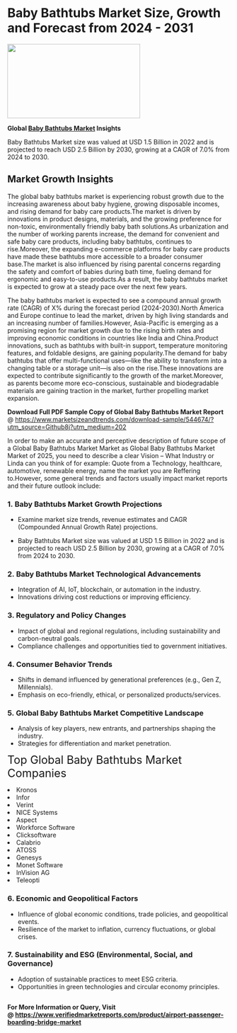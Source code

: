 <H1>Baby Bathtubs Market Size, Growth and Forecast from 2024 - 2031</H1><img class="aligncenter size-medium wp-image-584254" src="https://thirdeyenews.in/wp-content/uploads/2024/09/Global-Market-Research-300x168.jpeg" alt="" width="300" height="168" /><p><strong>Global&nbsp;<a href="https://www.marketsizeandtrends.com/download-sample/544674/?utm_source=Github8j?utm_medium=202">Baby Bathtubs Market</a> Insights</strong></p><p>Baby Bathtubs Market size was valued at USD 1.5 Billion in 2022 and is projected to reach USD 2.5 Billion by 2030, growing at a CAGR of 7.0% from 2024 to 2030.</p><p><h2>Market Growth Insights</h2> <p>The global baby bathtubs market is experiencing robust growth due to the increasing awareness about baby hygiene, growing disposable incomes, and rising demand for baby care products.The market is driven by innovations in product designs, materials, and the growing preference for non-toxic, environmentally friendly baby bath solutions.As urbanization and the number of working parents increase, the demand for convenient and safe baby care products, including baby bathtubs, continues to rise.Moreover, the expanding e-commerce platforms for baby care products have made these bathtubs more accessible to a broader consumer base.The market is also influenced by rising parental concerns regarding the safety and comfort of babies during bath time, fueling demand for ergonomic and easy-to-use products.As a result, the baby bathtubs market is expected to grow at a steady pace over the next few years.</p> <p>The baby bathtubs market is expected to see a compound annual growth rate (CAGR) of X% during the forecast period (2024-2030).North America and Europe continue to lead the market, driven by high living standards and an increasing number of families.However, Asia-Pacific is emerging as a promising region for market growth due to the rising birth rates and improving economic conditions in countries like India and China.Product innovations, such as bathtubs with built-in support, temperature monitoring features, and foldable designs, are gaining popularity.The demand for baby bathtubs that offer multi-functional uses—like the ability to transform into a changing table or a storage unit—is also on the rise.These innovations are expected to contribute significantly to the growth of the market.Moreover, as parents become more eco-conscious, sustainable and biodegradable materials are gaining traction in the market, further propelling market expansion.<p><span class=""><strong>Download Full PDF Sample Copy of Global Baby Bathtubs Market Report</strong> @ <a href="https://www.marketsizeandtrends.com/download-sample/544674/?utm_source=Github8j?utm_medium=202" target="_blank">https://www.marketsizeandtrends.com/download-sample/544674/?utm_source=Github8j?utm_medium=202</a></span></p><p>In order to make an accurate and perceptive description of future scope of a Global&nbsp;Baby Bathtubs Market Market as Global&nbsp;Baby Bathtubs Market Market of 2025, you need to describe a clear Vision &ndash; What Industry or Linda can you think of for example: Quote from a Technology, healthcare, automotive, renewable energy, name the market you are Reffering to.However, some general trends and factors usually impact market reports and their future outlook include:</p><h3>1.&nbsp;<strong>Baby Bathtubs Market Growth Projections</strong></h3><ul><li>Examine market size trends, revenue estimates and CAGR (Compounded Annual Growth Rate) projections.</li><li><p>Baby Bathtubs Market size was valued at USD 1.5 Billion in 2022 and is projected to reach USD 2.5 Billion by 2030, growing at a CAGR of 7.0% from 2024 to 2030.</p></li></ul><h3>2.&nbsp;<strong>Baby Bathtubs Market Technological Advancements</strong></h3><ul><li>Integration of AI, IoT, blockchain, or automation in the industry.</li><li>Innovations driving cost reductions or improving efficiency.</li></ul><h3>3.&nbsp;<strong>Regulatory and Policy Changes</strong></h3><ul><li>Impact of global and regional regulations, including sustainability and carbon-neutral goals.</li><li>Compliance challenges and opportunities tied to government initiatives.</li></ul><h3>4.&nbsp;<strong>Consumer Behavior Trends</strong></h3><ul><li>Shifts in demand influenced by generational preferences (e.g., Gen Z, Millennials).</li><li>Emphasis on eco-friendly, ethical, or personalized products/services.</li></ul><h3>5.&nbsp;<strong>Global Baby Bathtubs Market Competitive Landscape</strong></h3><ul><li>Analysis of key players, new entrants, and partnerships shaping the industry.</li><li>Strategies for differentiation and market penetration.</li></ul><p data-pm-slice="1 1 []"><span style="color: inherit; font-family: inherit; font-size: 25px;">Top Global Baby Bathtubs Market Companies</span></p><div class="" data-test-id=""><p><li>Kronos</li><li> Infor</li><li> Verint</li><li> NICE Systems</li><li> Aspect</li><li> Workforce Software</li><li> Clicksoftware</li><li> Calabrio</li><li> ATOSS</li><li> Genesys</li><li> Monet Software</li><li> InVision AG</li><li> Teleopti</li></p></div><h3>6.&nbsp;<strong>Economic and Geopolitical Factors</strong></h3><ul><li>Influence of global economic conditions, trade policies, and geopolitical events.</li><li>Resilience of the market to inflation, currency fluctuations, or global crises.</li></ul><h3>7.&nbsp;<strong>Sustainability and ESG (Environmental, Social, and Governance)</strong></h3><ul><li>Adoption of sustainable practices to meet ESG criteria.</li><li>Opportunities in green technologies and circular economy principles.</li></ul><h2><strong style="font-size: 14px;">For More Information or Query, Visit @&nbsp;</strong><a style="background-color: #ffffff; font-size: 14px;" href="https://www.marketsizeandtrends.com/report/baby-bathtubs-market/" target="_blank">https://www.verifiedmarketreports.com/product/airport-passenger-boarding-bridge-market</a></h2>